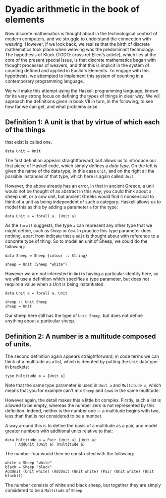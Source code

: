 
# Dyadic arithmetic in the book of elements

Now discrete mathematics is thought about in the technological context
of modern computers, and we struggle to understand the connection with
weaving. However, if we look back, we realise that the birth of
discrete mathematics took place when weaving was the predominant
technology. The hypothesis of Klück (TODO: cross ref Ellen's article),
which lies at the core of the present special issue, is that discrete
mathematics began with thought processes of weavers, and that this is
implicit in the system of counting defined and applied in Euclid's
Elements.  To engage with this hypothesis, we attempted to implement
this system of counting in a contemporary programming language.

We will make this attempt using the Haskell programming language,
known for its very strong focus on defining the types of things in
clear way. We will approach the definitions given in book VII in turn,
in the following, to see how far we can get, and what problems arise.

## Definition 1: A unit is that by virtue of which each of the things
that exist is called one.

~~~~{.haskell .colourtex}
data Unit = Unit
~~~~

The first definition appears straightforward, but allows us to
introduce our first piece of Haskell code, which simply defines a
*data type*. On the left is given the name of the data type, in this
case `Unit`, and on the right all the possible instances of that type,
which here is again called `Unit`.

However, the above already has an error, in that in ancient Greece, a
unit would not be thought of as abstract in this way; you could think
about a sheep unit, or a cow unit, but ancient Greeks would find it
nonsensical to think of a unit as being independent of such a
category. Haskell allows us to model this as this by adding a
parameter `a` for the type:

~~~~{.haskell .colourtex}
data Unit a = forall a. (Unit a)
~~~~

As the `forall` suggests, the type `a` can represent any other type
that we might define, such as `Sheep` or `Cow`. In practice this type
parameter does nothing, apart from indicate that a `Unit` is thought
about with reference to a concrete type of thing. So to model an unit
of Sheep, we could do the following:

~~~~{.haskell .colourtex}
data Sheep = Sheep {colour :: String}

sheep = Unit (Sheep "white")
~~~~

However we are not interested in `Unit`s having a particular identity
here, so we will use a definition which specifies a type parameter,
but does not require a value when a Unit is being instantiated:

~~~~{.haskell .colourtex}
data Unit a = forall a. Unit

sheep :: Unit Sheep
sheep = Unit
~~~~

Our sheep here still has the type of `Unit Sheep`, but does not define
anything about a particular sheep.

## Definition 2: A number is a multitude composed of units.

The second definition again appears straightforward; in code terms we
can think of a multitude as a list, which is denoted by putting the
`Unit` datatype in brackets:

~~~~{.haskell .colourtex}
type Multitude a = [Unit a]
~~~~

Note that the same type parameter is used in `Unit a` and `Multitude a`, which means that you for example can't mix `Sheep` and `Cow`s in the same multitude.

However again, the detail makes this a little bit complex. Firstly,
such a list is allowed to be empty, whereas the number zero is not
represented by this definition. Indeed, neither is the number one -- a
multitude begins with two, less than that is not considered to be a
number.

A way around this is to define the basis of a multitude as a pair, and
model greater numbers with additional units relative to that:

~~~~{.haskell .colourtex}
data Multitude a = Pair (Unit a) (Unit a)
    | AddUnit (Unit a) (Multitude a)
~~~~

The number four would then be constructed with the following:

~~~~{.haskell .colourtex}
white = Sheep "white"
black = Sheep "black"
AddUnit (Unit white) (AddUnit (Unit white) (Pair (Unit white) (Unit black)))
~~~~

The number consists of white and black sheep, but together they are
simply considered to be a `Multitude` of `Sheep`.

